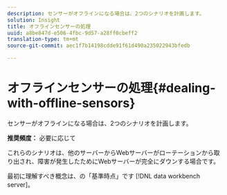 ```yaml
---
description: センサーがオフラインになる場合は、2つのシナリオを計画します。
solution: Insight
title: オフラインセンサーの処理
uuid: a8be847d-e506-4fbc-9d57-a28ff0cbeff2
translation-type: tm+mt
source-git-commit: aec1f7b14198cdde91f61d490a235022943bfedb

---
```



# オフラインセンサーの処理{#dealing-with-offline-sensors}

センサーがオフラインになる場合は、2つのシナリオを計画します。

**推奨頻度：** 必要に応じて

これらのシナリオは、他のサーバーからWebサーバーがローテーションから取り出され、障害が発生したためにWebサーバーが完全にダウンする場合です。

最初に理解すべき概念は、の「基準時点」です [!DNL data workbench server]。
